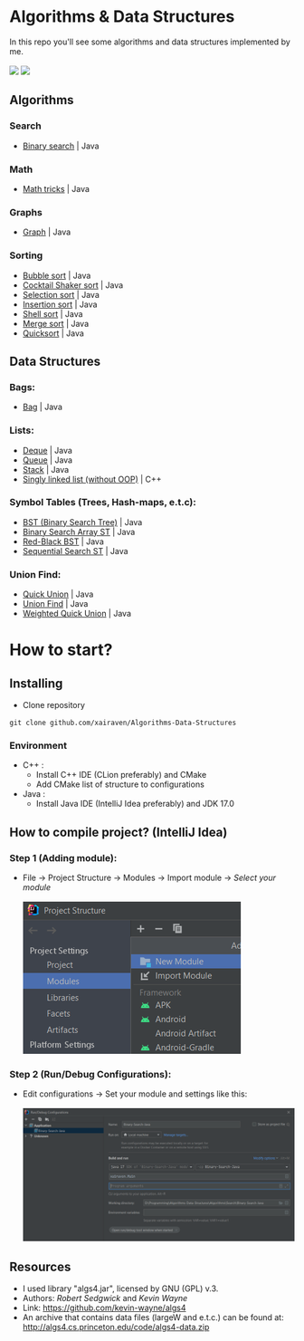 # Algorithms & Data Structures
In this repo you'll see some algorithms and data structures implemented by me.<br><br>
![](https://img.shields.io/badge/Code-Java-informational?style=flat-square&logo=Java&logoColor=white&color=5194f0) ![](https://img.shields.io/badge/Code-C++-informational?style=flat-square&logo=Cplusplus&logoColor=white&color=5194f0) <br>
## Algorithms
### Search
- [Binary search](https://github.com/xairaven/Algorithms-Data-Structures/blob/main/Java/src/ua/xairaven/main/Search/BinarySearch.java) | Java
### Math
- [Math tricks](https://github.com/xairaven/Algorithms-Data-Structures/tree/main/Java/src/ua/xairaven/main/Maths) | Java
### Graphs
- [Graph](https://github.com/xairaven/Algorithms-Data-Structures/blob/main/Java/src/ua/xairaven/main/Graphs/Graph.java) | Java
### Sorting
- [Bubble sort](https://github.com/xairaven/Algorithms-Data-Structures/blob/main/Java/src/ua/xairaven/main/Sorting/BubbleSort.java) | Java
- [Cocktail Shaker sort](https://github.com/xairaven/Algorithms-Data-Structures/blob/main/Java/src/ua/xairaven/main/Sorting/CocktailShakerSort.java) | Java
- [Selection sort](https://github.com/xairaven/Algorithms-Data-Structures/blob/main/Java/src/ua/xairaven/main/Sorting/SelectionSort.java) | Java
- [Insertion sort](https://github.com/xairaven/Algorithms-Data-Structures/blob/main/Java/src/ua/xairaven/main/Sorting/InsertionSort.java) | Java
- [Shell sort](https://github.com/xairaven/Algorithms-Data-Structures/blob/main/Java/src/ua/xairaven/main/Sorting/ShellSort.java) | Java
- [Merge sort](https://github.com/xairaven/Algorithms-Data-Structures/blob/main/Java/src/ua/xairaven/main/Sorting/MergeSort.java) | Java
- [Quicksort](https://github.com/xairaven/Algorithms-Data-Structures/blob/main/Java/src/ua/xairaven/main/Sorting/Quicksort.java) | Java

## Data Structures
### Bags:
- [Bag](https://github.com/xairaven/Algorithms-Data-Structures/blob/main/Java/src/ua/xairaven/main/DataStructures/Bags/Bag.java) | Java
### Lists:
- [Deque](https://github.com/xairaven/Algorithms-Data-Structures/blob/main/Java/src/ua/xairaven/main/DataStructures/Queues/Deque.java) | Java
- [Queue](https://github.com/xairaven/Algorithms-Data-Structures/blob/main/Java/src/ua/xairaven/main/DataStructures/Queues/Queue.java) | Java
- [Stack](https://github.com/xairaven/Algorithms-Data-Structures/blob/main/Java/src/ua/xairaven/main/DataStructures/Stacks/Stack.java) | Java
- [Singly linked list (without OOP)](https://github.com/xairaven/Algorithms-Data-Structures/tree/main/CPP/Singly-Linked-List-CPP) | C++
### Symbol Tables (Trees, Hash-maps, e.t.c):
- [BST (Binary Search Tree)](https://github.com/xairaven/Algorithms-Data-Structures/blob/main/Java/src/ua/xairaven/main/DataStructures/SymbolTables/BST.java) | Java
- [Binary Search Array ST](https://github.com/xairaven/Algorithms-Data-Structures/blob/main/Java/src/ua/xairaven/main/DataStructures/SymbolTables/BinarySearchST.java) | Java
- [Red-Black BST](https://github.com/xairaven/Algorithms-Data-Structures/blob/main/Java/src/ua/xairaven/main/DataStructures/SymbolTables/RedBlackBST.java) | Java
- [Sequential Search ST](https://github.com/xairaven/Algorithms-Data-Structures/blob/main/Java/src/ua/xairaven/main/DataStructures/SymbolTables/SequentialSearchST.java) | Java
### Union Find:
- [Quick Union](https://github.com/xairaven/Algorithms-Data-Structures/blob/main/Java/src/ua/xairaven/main/DataStructures/UnionFind/QuickUnion.java) | Java
- [Union Find](https://github.com/xairaven/Algorithms-Data-Structures/blob/main/Java/src/ua/xairaven/main/DataStructures/UnionFind/UnionFind.java) | Java
- [Weighted Quick Union](https://github.com/xairaven/Algorithms-Data-Structures/blob/main/Java/src/ua/xairaven/main/DataStructures/UnionFind/WeightedQuickUnion.java) | Java

# How to start?
## Installing
- Clone repository
```
git clone github.com/xairaven/Algorithms-Data-Structures
```
### Environment
- C++ :
  - Install C++ IDE (CLion preferably) and CMake
  - Add CMake list of structure to configurations
- Java :
  - Install Java IDE (IntelliJ Idea preferably) and JDK 17.0
## How to compile project? (IntelliJ Idea)
### Step 1 (Adding module):
- File -> Project Structure -> Modules -> Import module -> *Select your module*<br><br>
  <img src = "Java/res/step1.png"></img>
### Step 2 (Run/Debug Configurations):
- Edit configurations -> Set your module and settings like this:<br><br>
  <img src = "Java/res/step2.png"></img>

## Resources
- I used library "algs4.jar", licensed by GNU (GPL) v.3.<br>
- Authors: *Robert Sedgwick* and *Kevin Wayne*<br>
- Link: https://github.com/kevin-wayne/algs4
- An archive that contains data files (largeW and e.t.c.) can be found at: http://algs4.cs.princeton.edu/code/algs4-data.zip
